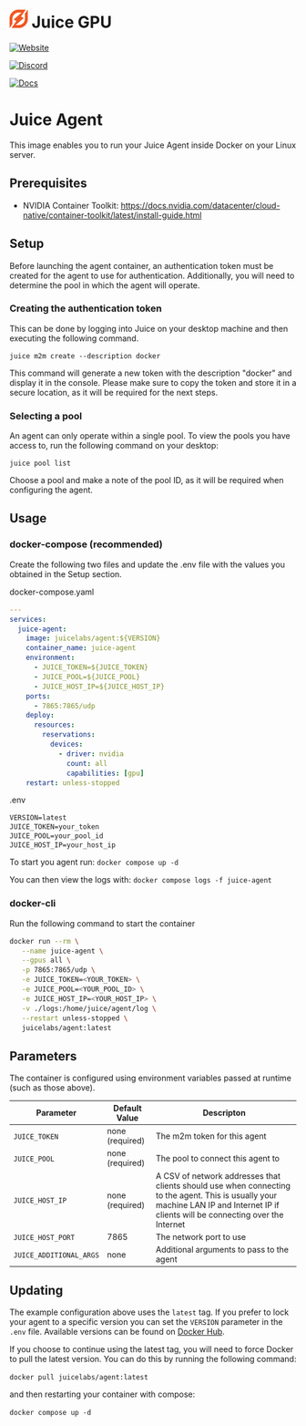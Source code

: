 # ![Logo](https://raw.githubusercontent.com/Juice-Labs/Juice-Labs/master/assets/Juice%4032px.png) Juice GPU

[![Website](https://img.shields.io/static/v1.svg?color=F15722&labelColor=555555&logoColor=ffffff&style=for-the-badge&label=juicelabs.co&message=Website)](https://juicelabs.co)

[![Discord](https://img.shields.io/discord/755570806397993111.svg?color=F15722&labelColor=555555&logoColor=ffffff&style=for-the-badge&label=Discord&logo=discord)](https://discord.gg/xWHXNX8b3V)

[![Docs](https://img.shields.io/static/v1.svg?color=F15722&labelColor=555555&logoColor=ffffff&style=for-the-badge&label=Docs&logo=docsdotrs&message=Juice%20GPU)](https://juice-labs.github.io/juice-docs)

# Juice Agent

This image enables you to run your Juice Agent inside Docker on your Linux server.

## Prerequisites
 * NVIDIA Container Toolkit: https://docs.nvidia.com/datacenter/cloud-native/container-toolkit/latest/install-guide.html

## Setup

Before launching the agent container, an authentication token must be created for the agent to use for authentication. Additionally, you will need to determine the pool in which the agent will operate.

### Creating the authentication token
This can be done by logging into Juice on your desktop machine and then executing the following command.
```
juice m2m create --description docker
```

This command will generate a new token with the description "docker" and display it in the console. Please make sure to copy the token and store it in a secure location, as it will be required for the next steps.

### Selecting a pool
An agent can only operate within a single pool. To view the pools you have access to, run the following command on your desktop:
```
juice pool list
```

Choose a pool and make a note of the pool ID, as it will be required when configuring the agent.

## Usage

### docker-compose (recommended)

Create the following two files and update the .env file with the values you obtained in the Setup section.

docker-compose.yaml
```yaml
---
services:
  juice-agent:
    image: juicelabs/agent:${VERSION}
    container_name: juice-agent
    environment:
      - JUICE_TOKEN=${JUICE_TOKEN}
      - JUICE_POOL=${JUICE_POOL}
      - JUICE_HOST_IP=${JUICE_HOST_IP}
    ports:
      - 7865:7865/udp
    deploy:
      resources:
        reservations:
          devices:
            - driver: nvidia
              count: all
              capabilities: [gpu]
    restart: unless-stopped
```

.env
```
VERSION=latest
JUICE_TOKEN=your_token
JUICE_POOL=your_pool_id
JUICE_HOST_IP=your_host_ip
```

To start you agent run:
`docker compose up -d`

You can then view the logs with:
`docker compose logs -f juice-agent`

### docker-cli

Run the following command to start the container
```bash
docker run --rm \
   --name juice-agent \
   --gpus all \
   -p 7865:7865/udp \
   -e JUICE_TOKEN=<YOUR_TOKEN> \
   -e JUICE_POOL=<YOUR_POOL_ID> \
   -e JUICE_HOST_IP=<YOUR_HOST_IP> \
   -v ./logs:/home/juice/agent/log \
   --restart unless-stopped \
   juicelabs/agent:latest
```

## Parameters

The container is configured using environment variables passed at runtime (such as those above). 

| Parameter | Default Value | Descripton |
| --- | --- | --- |
| `JUICE_TOKEN` | none (required) |The m2m token for this agent |
| `JUICE_POOL` | none (required) | The pool to connect this agent to |
| `JUICE_HOST_IP` | none (required) | A CSV of network addresses that clients should use when connecting to the agent. This is usually your machine LAN IP and Internet IP if clients will be connecting over the Internet |
| `JUICE_HOST_PORT` | 7865 | The network port to use |
| `JUICE_ADDITIONAL_ARGS` | none | Additional arguments to pass to the agent |


## Updating

The example configuration above uses the `latest` tag. If you prefer to lock your agent to a specific version you can set the `VERSION` parameter in the `.env` file. Available versions can be found on [Docker Hub](https://hub.docker.com/r/juicelabs/agent/tags).

If you choose to continue using the latest tag, you will need to force Docker to pull the latest version. You can do this by running the following command:

`docker pull juicelabs/agent:latest`

and then restarting your container with compose:

`docker compose up -d`
